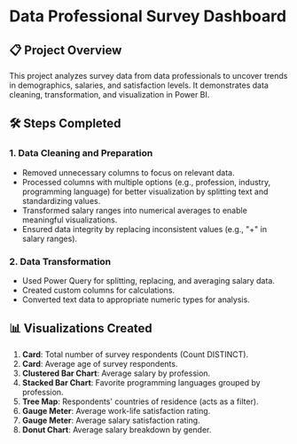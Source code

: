 # Data Professional Survey Dashboard  

## 📋 **Project Overview**  
This project analyzes survey data from data professionals to uncover trends in demographics, salaries, and satisfaction levels. It demonstrates data cleaning, transformation, and visualization in Power BI.  

## 🛠️ **Steps Completed**  

### 1. **Data Cleaning and Preparation**  
- Removed unnecessary columns to focus on relevant data.  
- Processed columns with multiple options (e.g., profession, industry, programming language) for better visualization by splitting text and standardizing values.  
- Transformed salary ranges into numerical averages to enable meaningful visualizations.  
- Ensured data integrity by replacing inconsistent values (e.g., "+" in salary ranges).  

### 2. **Data Transformation**  
- Used Power Query for splitting, replacing, and averaging salary data.  
- Created custom columns for calculations.  
- Converted text data to appropriate numeric types for analysis.  

## 📊 **Visualizations Created**  

1. **Card**: Total number of survey respondents (Count DISTINCT).  
2. **Card**: Average age of survey respondents.  
3. **Clustered Bar Chart**: Average salary by profession.  
4. **Stacked Bar Chart**: Favorite programming languages grouped by profession.  
5. **Tree Map**: Respondents' countries of residence (acts as a filter).  
6. **Gauge Meter**: Average work-life satisfaction rating.  
7. **Gauge Meter**: Average salary satisfaction rating.  
8. **Donut Chart**: Average salary breakdown by gender.  
